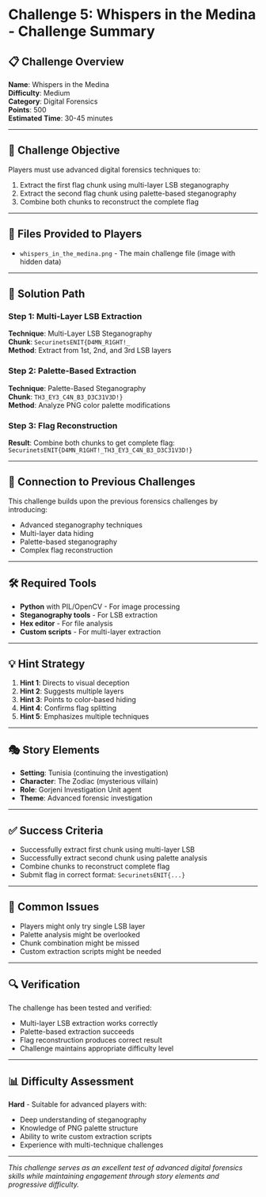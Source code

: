 # Challenge 5: Whispers in the Medina - Challenge Summary

## 📋 Challenge Overview
**Name**: Whispers in the Medina  
**Difficulty**: Medium  
**Category**: Digital Forensics  
**Points**: 500  
**Estimated Time**: 30-45 minutes  

---

## 🎯 Challenge Objective
Players must use advanced digital forensics techniques to:
1. Extract the first flag chunk using multi-layer LSB steganography
2. Extract the second flag chunk using palette-based steganography
3. Combine both chunks to reconstruct the complete flag

---

## 📁 Files Provided to Players
- `whispers_in_the_medina.png` - The main challenge file (image with hidden data)

---

## 🔑 Solution Path

### Step 1: Multi-Layer LSB Extraction
**Technique**: Multi-Layer LSB Steganography  
**Chunk**: `SecurinetsENIT{D4MN_R1GHT!_`  
**Method**: Extract from 1st, 2nd, and 3rd LSB layers

### Step 2: Palette-Based Extraction
**Technique**: Palette-Based Steganography  
**Chunk**: `TH3_EY3_C4N_B3_D3C31V3D!}`  
**Method**: Analyze PNG color palette modifications

### Step 3: Flag Reconstruction
**Result**: Combine both chunks to get complete flag:  
`SecurinetsENIT{D4MN_R1GHT!_TH3_EY3_C4N_B3_D3C31V3D!}`

---

## 🔗 Connection to Previous Challenges
This challenge builds upon the previous forensics challenges by introducing:
- Advanced steganography techniques
- Multi-layer data hiding
- Palette-based steganography
- Complex flag reconstruction

---

## 🛠️ Required Tools
- **Python** with PIL/OpenCV - For image processing
- **Steganography tools** - For LSB extraction
- **Hex editor** - For file analysis
- **Custom scripts** - For multi-layer extraction

---

## 💡 Hint Strategy
1. **Hint 1**: Directs to visual deception
2. **Hint 2**: Suggests multiple layers
3. **Hint 3**: Points to color-based hiding
4. **Hint 4**: Confirms flag splitting
5. **Hint 5**: Emphasizes multiple techniques

---

## 🎭 Story Elements
- **Setting**: Tunisia (continuing the investigation)
- **Character**: The Zodiac (mysterious villain)
- **Role**: Gorjeni Investigation Unit agent
- **Theme**: Advanced forensic investigation

---

## ✅ Success Criteria
- Successfully extract first chunk using multi-layer LSB
- Successfully extract second chunk using palette analysis
- Combine chunks to reconstruct complete flag
- Submit flag in correct format: `SecurinetsENIT{...}`

---

## 🚨 Common Issues
- Players might only try single LSB layer
- Palette analysis might be overlooked
- Chunk combination might be missed
- Custom extraction scripts might be needed

---

## 🔍 Verification
The challenge has been tested and verified:
- Multi-layer LSB extraction works correctly
- Palette-based extraction succeeds
- Flag reconstruction produces correct result
- Challenge maintains appropriate difficulty level

---

## 📊 Difficulty Assessment
**Hard** - Suitable for advanced players with:
- Deep understanding of steganography
- Knowledge of PNG palette structure
- Ability to write custom extraction scripts
- Experience with multi-technique challenges

---

*This challenge serves as an excellent test of advanced digital forensics skills while maintaining engagement through story elements and progressive difficulty.*
